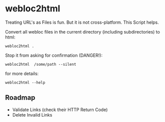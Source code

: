 # webloc2html



Treating URL's as Files is fun. But it is not cross-platform. This Script helps.

Convert all webloc files in the current directory (including subdirectories) to html:

``````shell
webloc2html .
``````

Stop it from asking for confirmation (DANGER!):

``` shell
webloc2html  /some/path --silent
```

for more details:

```
webloc2html --help
```


## Roadmap

- Validate Links (check their HTTP Return Code)
- Delete Invalid Links
